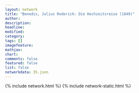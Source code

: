 ```yaml
---
layout: network
title: "Benedix, Julius Roderich: Die Hochzeitsreise (1849)"
author:
description:
headline:
modified:
category:
tags: []
imagefeature: 
mathjax: 
chart: 
comments: false
featured: false
list: false
networkdata: 35.json
---
```

{% include network.html %}
{% include network-static.html %}
